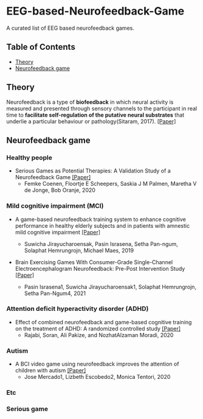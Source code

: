 # EEG-based-Neurofeedback-Game
A curated list of EEG based neurofeedback games.

## Table of Contents
* [Theory](##Theory)
* [Neurofeedback game](###Neurofeedback-game)

## Theory
Neurofeedback is a type of **biofeedback** in which neural activity is measured and presented through sensory channels to the participant in real time to **facilitate self-regulation of the putative neural substrates** that underlie a particular behaviour or pathology(Sitaram, 2017). [[Paper]](https://www.nature.com/articles/nrn.2016.164)

## Neurofeedback game
### Healthy people
* Serious Games as Potential Therapies: A Validation Study of a Neurofeedback Game [[Paper]](https://pubmed.ncbi.nlm.nih.gov/31423818/)
  - Femke Coenen, Floortje E Scheepers, Saskia J M Palmen, Maretha V de Jonge, Bob Oranje, 2020

### Mild cognitive impairment (MCI)
* A game-based neurofeedback training system to enhance cognitive performance in healthy elderly subjects and in patients with amnestic mild cognitive impairment [[Paper]](https://www.ncbi.nlm.nih.gov/pmc/articles/PMC6388796/)
  - Suwicha Jirayucharoensak, Pasin Israsena, Setha Pan-ngum, Solaphat Hemrungrojn, Michael Maes, 2019
 
* Brain Exercising Games With Consumer-Grade Single-Channel Electroencephalogram Neurofeedback: Pre-Post Intervention Study [[Paper]](https://games.jmir.org/2021/2/e26872/)
  - Pasin Israsena1, Suwicha Jirayucharoensak1, Solaphat Hemrungrojn, Setha Pan-Ngum4, 2021

### Attention deficit hyperactivity disorder (ADHD)
* Effect of combined neurofeedback and game-based cognitive training on the treatment of ADHD: A randomized controlled study [[Paper]](https://www.tandfonline.com/doi/full/10.1080/21622965.2018.1556101)
  - Rajabi, Soran, Ali Pakize, and NozhatAlzaman Moradi, 2020

### Autism
* A BCI video game using neurofeedback improves the attention of children with autism [[Paper]](https://link.springer.com/article/10.1007/s12193-020-00339-7)
  - Jose Mercado1, Lizbeth Escobedo2, Monica Tentori, 2020

### Etc




### Serious game
